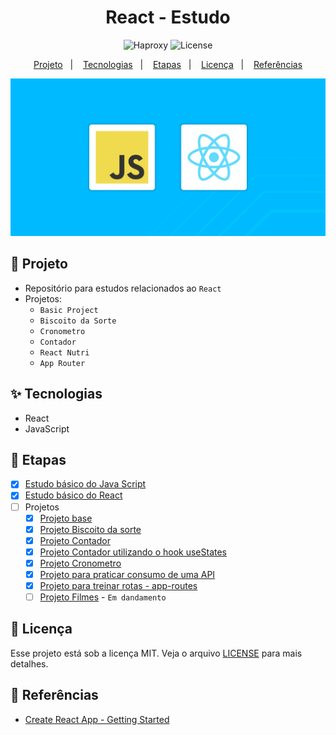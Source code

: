 <h1 align="center">React - Estudo</h1>

<p align="center">
  <img alt="Haproxy" src="https://img.shields.io/static/v1?label=Frontend&message=React&color=8257E5&labelColor=000000"  />
  <img alt="License" src="https://img.shields.io/static/v1?label=license&message=MIT&color=49AA26&labelColor=000000">
</p>

<p align="center">
  <a href="#-projeto">Projeto</a>&nbsp;&nbsp;&nbsp;|&nbsp;&nbsp;&nbsp;
  <a href="#-tecnologias">Tecnologias</a>&nbsp;&nbsp;&nbsp;|&nbsp;&nbsp;&nbsp;
  <a href="#-etapas">Etapas</a>&nbsp;&nbsp;&nbsp;|&nbsp;&nbsp;&nbsp;
  <a href="#-licença">Licença</a>&nbsp;&nbsp;&nbsp;|&nbsp;&nbsp;&nbsp;
  <a href="#-referências">Referências</a>
</p>

<p align="center">
  <img alt="react" src="images/javascript-react.png">
</p>

## 🌱 Projeto

- Repositório para estudos relacionados ao `React`
- Projetos:
    - `Basic Project`
    - `Biscoito da Sorte`
    - `Cronometro`
    - `Contador`
    - `React Nutri`
    - `App Router`
    
## ✨ Tecnologias

- React
- JavaScript

## 🚀 Etapas

- [x] [Estudo básico do Java Script](./base/Readme.md)
- [x] [Estudo básico do React](./base/Readme.md)
- [ ] Projetos
    - [x] [Projeto base]((./basic-project/README.md))
    - [x] [Projeto Biscoito da sorte](./biscoitodasorte/README.md)
    - [x] [Projeto Contador](./contador/README.md)
    - [x] [Projeto Contador utilizando o hook useStates](./contador-usestate/README.md)
    - [x] [Projeto Cronometro](./cronometro/README.md)
    - [x] [Projeto para praticar consumo de uma API](./blog-nutri/README.md)
    - [x] [Projeto para treinar rotas - app-routes](./app-router/README.md)
    - [ ] [Projeto Filmes](./filmes/README.md) - `Em dandamento`

## 📄 Licença
Esse projeto está sob a licença MIT. Veja o arquivo [LICENSE](LICENSE) para mais detalhes.

## 🙇 Referências
- [ Create React App - Getting Started](https://create-react-app.dev/docs/getting-started/)